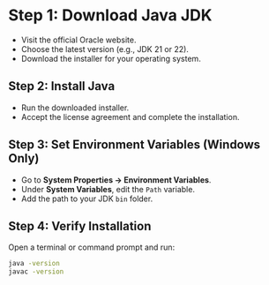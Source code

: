 # Step 1: Download Java JDK
- Visit the official Oracle website.
- Choose the latest version (e.g., JDK 21 or 22).
- Download the installer for your operating system.

## Step 2: Install Java
- Run the downloaded installer.
- Accept the license agreement and complete the installation.

## Step 3: Set Environment Variables (Windows Only)
- Go to **System Properties → Environment Variables**.
- Under **System Variables**, edit the `Path` variable.
- Add the path to your JDK `bin` folder.
## Step 4: Verify Installation
Open a terminal or command prompt and run:
```bash
java -version
javac -version
